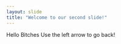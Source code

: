 ```yaml
---
layout: slide
title: "Welcome to our second slide!"
---
```

Hello Bitches
Use the left arrow to go back!
